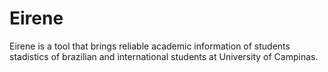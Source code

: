 # Eirene 

Eirene is a tool that brings reliable academic information of students stadistics of brazilian and international students at University of Campinas.
